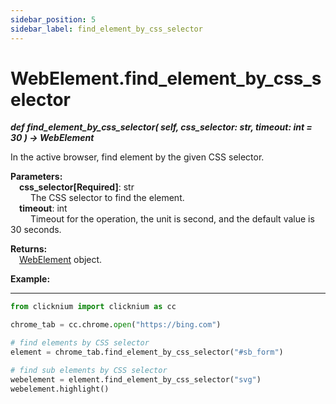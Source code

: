 ```yaml
---
sidebar_position: 5
sidebar_label: find_element_by_css_selector
---
```

# WebElement.find_element_by_css_selector
***def find_element_by_css_selector(
        self,
        css_selector: str,
        timeout: int = 30
    ) -> WebElement***  

In the active browser, find element by the given CSS selector.

**Parameters:**  
    &emsp;**css_selector[Required]**: str     
        &emsp;&emsp; The CSS selector to find the element.   
    &emsp;**timeout**: int  
        &emsp;&emsp; Timeout for the operation, the unit is second, and the default value is 30 seconds.

**Returns:**  
    &emsp;[WebElement](./webelement/webelement.md) object.

**Example:**
***
```python
from clicknium import clicknium as cc

chrome_tab = cc.chrome.open("https://bing.com")

# find elements by CSS selector
element = chrome_tab.find_element_by_css_selector("#sb_form")

# find sub elements by CSS selector
webelement = element.find_element_by_css_selector("svg")
webelement.highlight()

```
